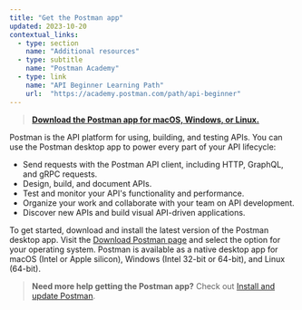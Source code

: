 ```yaml
---
title: "Get the Postman app"
updated: 2023-10-20
contextual_links:
  - type: section
    name: "Additional resources"
  - type: subtitle
    name: "Postman Academy"
  - type: link
    name: "API Beginner Learning Path"
    url:  "https://academy.postman.com/path/api-beginner"
---
```


> **[Download the Postman app for macOS, Windows, or Linux.](https://www.postman.com/downloads/)**

Postman is the API platform for using, building, and testing APIs. You can use the Postman desktop app to power every part of your API lifecycle:

* Send requests with the Postman API client, including HTTP, GraphQL, and gRPC requests.
* Design, build, and document APIs.
* Test and monitor your API's functionality and performance.
* Organize your work and collaborate with your team on API development.
* Discover new APIs and build visual API-driven applications.

To get started, download and install the latest version of the Postman desktop app. Visit the [Download Postman page](https://www.postman.com/downloads/) and select the option for your operating system. Postman is available as a native desktop app for macOS (Intel or Apple silicon), Windows (Intel 32-bit or 64-bit), and Linux (64-bit).

> **Need more help getting the Postman app?** Check out [Install and update Postman](/docs/getting-started/installation/installation-and-updates/).
